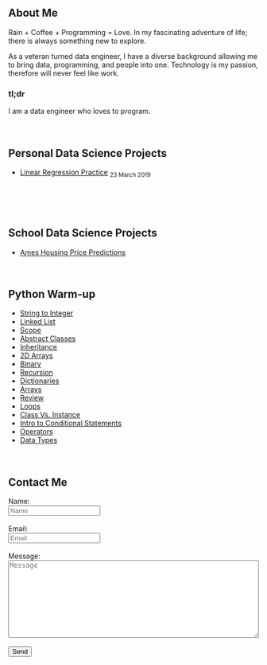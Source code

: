 ## About Me
Rain + Coffee + Programming = Love. In my fascinating adventure of life; there is always something new to explore.

As a veteran turned data engineer, I have a diverse background allowing me to bring data, programming, and people into one. Technology is my passion, therefore will never feel like work.

### tl;dr
I am a data engineer who loves to program.
<br/><br/><br/>

## Personal Data Science Projects
 * [Linear Regression Practice](./linear-regression-practice) <sub>23 March 2019</sub>
<br/><br/><br/><br/><br/>

## School Data Science Projects
 * [Ames Housing Price Predictions](./predict-ames-home-prices)
<br/><br/><br/>

## Python Warm-up

* [String to Integer](./python-str-int)
* [Linked List](./python-linked-list)
* [Scope](./python-scope)
* [Abstract Classes](./python-abstract-classes)
* [Inheritance](./python-inheritance)
* [2D Arrays](./python-2d-arrays)
* [Binary](./python-binary)
* [Recursion](./python-recursion)
* [Dictionaries](./python-dictionaries)
* [Arrays](./python-arrays)
* [Review](./python-even-odd-strings)
* [Loops](./python-loops)
* [Class Vs. Instance](./python-class)
* [Intro to Conditional Statements](./intro-conditional-statements)
* [Operators](./python-operators)
* [Data Types](./python-dtypes)
<br/><br/><br/>

## Contact Me

<script type="text/javascript">var submitted=false;</script>
<iframe name="hidden_iframe" id="hidden_iframe" style="display:none;" onload="if(submitted)  {window.location='http://davidcapella.com';}"></iframe>

<form action="https://docs.google.com/forms/d/e/1FAIpQLScfEWsu7Q6izDrX7FvOI3PnVkPyTnS1p_vhvCNSzziUknuO2A/formResponse" method="post" target="hidden_iframe" 
onsubmit="submitted=true;">
  <label>Name:</label>
  <br>
  <input name="entry.894931768" type="text" placeholder="Name" />
  <br><br>
  <label>Email:</label>
  <br>
  <input name="entry.155938160" type="email" placeholder="Email"/>
  <br><br>
  <label>Message:</label><br>
  <textarea rows="10" name="entry.801311056" placeholder="Message" style="width:100%;"></textarea>
  <br><br>
  <input type="submit" value="Send"/>

</form>
